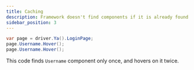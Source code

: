 ```yaml
---
title: Caching
description: Framework doesn't find components if it is already found
sidebar_position: 3
---
```


```csharp
var page = driver.Ya().LoginPage;
page.Username.Hover();
page.Username.Hover();
```

This code finds `Username` component only once, and hovers on it twice.